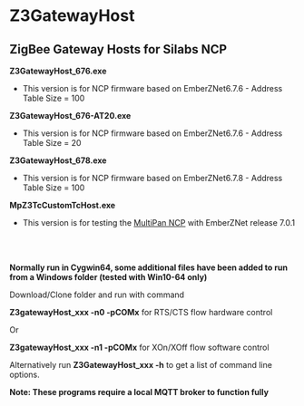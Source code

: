 # Z3GatewayHost
##  ZigBee Gateway Hosts for Silabs NCP

__Z3GatewayHost_676.exe__
* This version is for NCP firmware based on EmberZNet6.7.6  - Address Table Size = 100
  
__Z3GatewayHost_676-AT20.exe__
* This version is for NCP firmware based on EmberZNet6.7.6 - Address Table Size = 20

__Z3GatewayHost_678.exe__
* This version is for NCP firmware based on EmberZNet6.7.8 - Address Table Size = 100

__MpZ3TcCustomTcHost.exe__
* This version is for testing the <a href="https://github.com/grobasoz/zigbee-firmware/tree/master/EFR32%20Series%202/EFR32MG21A020F1024">MultiPan NCP</a> with EmberZNet release 7.0.1

<br>
<br>

__Normally run in Cygwin64, some additional files have been added to run from a Windows folder (tested with Win10-64 only)__

Download/Clone folder and run with command

__Z3gatewayHost_xxx -n0 -pCOMx__ for RTS/CTS flow hardware control

Or

__Z3gatewayHost_xxx -n1 -pCOMx__ for XOn/XOff flow software control

Alternatively run 
__Z3GatewayHost_xxx -h__ to get a list of command line options.


__Note: These programs require a local MQTT broker to function fully__

